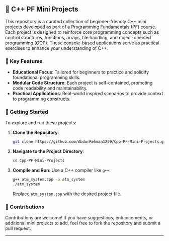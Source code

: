 ## 📘 C++ PF Mini Projects

This repository is a curated collection of beginner-friendly C++ mini projects developed as part of a Programming Fundamentals (PF) course. Each project is designed to reinforce core programming concepts such as control structures, functions, arrays, file handling, and object-oriented programming (OOP). These console-based applications serve as practical exercises to enhance your understanding of C++.

### 🎯 Key Features

* **Educational Focus**: Tailored for beginners to practice and solidify foundational programming skills.
* **Modular Code Structure**: Each project is self-contained, promoting code readability and maintainability.
* **Practical Applications**: Real-world inspired scenarios to provide context to programming constructs.

### 🚀 Getting Started

To explore and run these projects:

1. **Clone the Repository**:

   ```bash
   git clone https://github.com/AbdurRehman1299/Cpp-PF-Mini-Projects.git
   ```

2. **Navigate to the Project Directory**:

   ```bash
   cd Cpp-PF-Mini-Projects
   ```

3. **Compile and Run**:
   Use a C++ compiler like `g++`:

   ```bash
   g++ atm_system.cpp -o atm_system
   ./atm_system
   ```

   Replace `atm_system.cpp` with the desired project file.

### 🤝 Contributions

Contributions are welcome! If you have suggestions, enhancements, or additional mini projects to add, feel free to fork the repository and submit a pull request.

---
